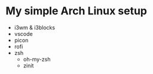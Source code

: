 # My simple Arch Linux setup

- i3wm & i3blocks
- vscode
- picon
- rofi
- zsh
    - oh-my-zsh
    - zinit
